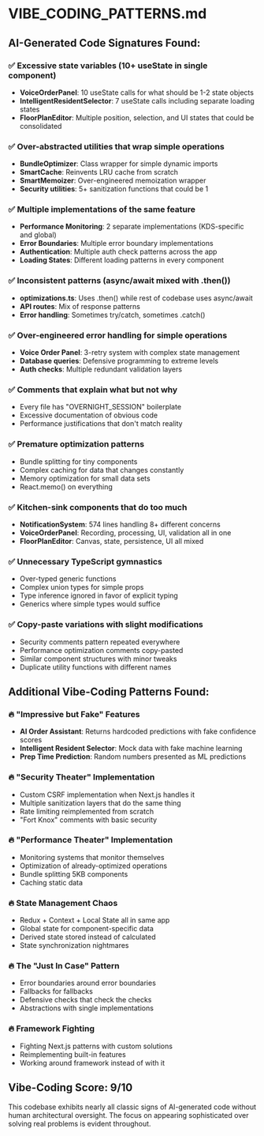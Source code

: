 # VIBE_CODING_PATTERNS.md

## AI-Generated Code Signatures Found:

### ✅ Excessive state variables (10+ useState in single component)
- **VoiceOrderPanel**: 10 useState calls for what should be 1-2 state objects
- **IntelligentResidentSelector**: 7 useState calls including separate loading states
- **FloorPlanEditor**: Multiple position, selection, and UI states that could be consolidated

### ✅ Over-abstracted utilities that wrap simple operations
- **BundleOptimizer**: Class wrapper for simple dynamic imports
- **SmartCache**: Reinvents LRU cache from scratch
- **SmartMemoizer**: Over-engineered memoization wrapper
- **Security utilities**: 5+ sanitization functions that could be 1

### ✅ Multiple implementations of the same feature
- **Performance Monitoring**: 2 separate implementations (KDS-specific and global)
- **Error Boundaries**: Multiple error boundary implementations
- **Authentication**: Multiple auth check patterns across the app
- **Loading States**: Different loading patterns in every component

### ✅ Inconsistent patterns (async/await mixed with .then())
- **optimizations.ts**: Uses .then() while rest of codebase uses async/await
- **API routes**: Mix of response patterns
- **Error handling**: Sometimes try/catch, sometimes .catch()

### ✅ Over-engineered error handling for simple operations
- **Voice Order Panel**: 3-retry system with complex state management
- **Database queries**: Defensive programming to extreme levels
- **Auth checks**: Multiple redundant validation layers

### ✅ Comments that explain what but not why
- Every file has "OVERNIGHT_SESSION" boilerplate
- Excessive documentation of obvious code
- Performance justifications that don't match reality

### ✅ Premature optimization patterns
- Bundle splitting for tiny components
- Complex caching for data that changes constantly
- Memory optimization for small data sets
- React.memo() on everything

### ✅ Kitchen-sink components that do too much
- **NotificationSystem**: 574 lines handling 8+ different concerns
- **VoiceOrderPanel**: Recording, processing, UI, validation all in one
- **FloorPlanEditor**: Canvas, state, persistence, UI all mixed

### ✅ Unnecessary TypeScript gymnastics
- Over-typed generic functions
- Complex union types for simple props
- Type inference ignored in favor of explicit typing
- Generics where simple types would suffice

### ✅ Copy-paste variations with slight modifications
- Security comments pattern repeated everywhere
- Performance optimization comments copy-pasted
- Similar component structures with minor tweaks
- Duplicate utility functions with different names

## Additional Vibe-Coding Patterns Found:

### 🔥 "Impressive but Fake" Features
- **AI Order Assistant**: Returns hardcoded predictions with fake confidence scores
- **Intelligent Resident Selector**: Mock data with fake machine learning
- **Prep Time Prediction**: Random numbers presented as ML predictions

### 🔥 "Security Theater" Implementation
- Custom CSRF implementation when Next.js handles it
- Multiple sanitization layers that do the same thing
- Rate limiting reimplemented from scratch
- "Fort Knox" comments with basic security

### 🔥 "Performance Theater" Implementation
- Monitoring systems that monitor themselves
- Optimization of already-optimized operations
- Bundle splitting 5KB components
- Caching static data

### 🔥 State Management Chaos
- Redux + Context + Local State all in same app
- Global state for component-specific data
- Derived state stored instead of calculated
- State synchronization nightmares

### 🔥 The "Just In Case" Pattern
- Error boundaries around error boundaries
- Fallbacks for fallbacks
- Defensive checks that check the checks
- Abstractions with single implementations

### 🔥 Framework Fighting
- Fighting Next.js patterns with custom solutions
- Reimplementing built-in features
- Working around framework instead of with it

## Vibe-Coding Score: 9/10

This codebase exhibits nearly all classic signs of AI-generated code without human architectural oversight. The focus on appearing sophisticated over solving real problems is evident throughout.